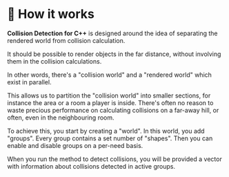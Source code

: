 # 🔬 How it works

**Collision Detection for C++** is designed around the idea of
separating the rendered world from collision calculation.

It should be possible to render objects in the far distance, without involving
them in the collision calculations.

In other words, there's a "collision world" and a "rendered world" which
exist in parallel.

This allows us to partition the "collision world" into smaller sections,
for instance the area or a room a player is inside. There's often no reason
to waste precious performance on calculating collisions on a far-away hill, or often,
even in the neighbouring room.

To achieve this, you start by creating a "world". In this world, you add "groups".
Every group contains a set number of "shapes". Then you can enable and disable
groups on a per-need basis.

When you run the method to detect collisions, you will be provided a vector
with information about collisions detected in active groups.
